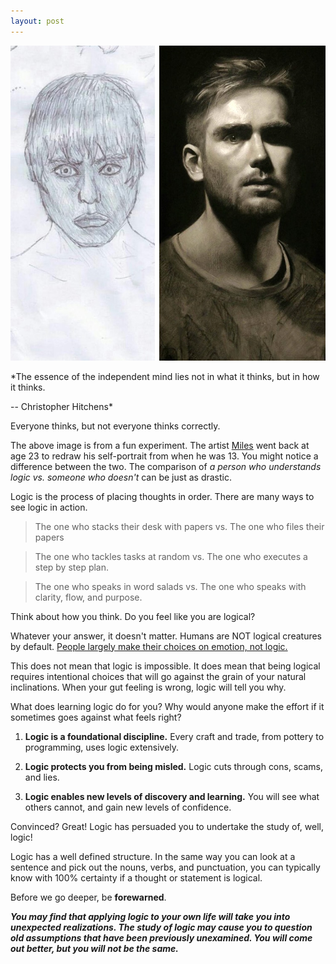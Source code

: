 ```yaml
---
layout: post
---
```




![DrawnAndRedrawn](/assets/img/DrawnAndRedrawn.jpg)

*The essence of the independent mind lies not in what it thinks, but in how it thinks.

-- Christopher Hitchens*

Everyone thinks, but not everyone thinks correctly.

The above image is from a fun experiment. The artist [Miles](https://www.reddit.com/r/pics/comments/5j0eyq/two_self_portraits_i_drew_from_a_mirror_10_years/) went back at age 23 to redraw his self-portrait from when he was 13. You might notice a difference between the two. The comparison of _a person who understands logic vs. someone who doesn't_ can be just as drastic.

Logic is the process of placing thoughts in order. There are many ways to see logic in action.

>The one who stacks their desk with papers vs. The one who files their papers

>The one who tackles tasks at random vs. The one who executes a step by step plan.

>The one who speaks in word salads vs. The one who speaks with clarity, flow, and purpose.

Think about how you think. Do you feel like you are logical?

Whatever your answer, it doesn't matter. Humans are NOT logical creatures by default. [People largely make their choices on emotion, not logic.](https://bigthink.com/experts-corner/decisions-are-emotional-not-logical-the-neuroscience-behind-decision-making)

This does not mean that logic is impossible. It does mean that being logical requires intentional choices that will go against the grain of your natural inclinations. When your gut feeling is wrong, logic will tell you why.

What does learning logic do for you? Why would anyone make the effort if it sometimes goes against what feels right?



1. **Logic is a foundational discipline.** Every craft and trade, from pottery to programming, uses logic extensively.

2. **Logic protects you from being misled.** Logic cuts through cons, scams, and lies.

3. **Logic enables new levels of discovery and learning.** You will see what others cannot, and gain new levels of confidence.


Convinced? Great! Logic has persuaded you to undertake the study of, well, logic!

Logic has a well defined structure. In the same way you can look at a sentence and pick out the nouns, verbs, and punctuation, you can typically know with 100% certainty if a thought or statement is logical.

Before we go deeper, be **forewarned**.

_**You may find that applying logic to your own life will take you into unexpected realizations. The study of logic may cause you to question old assumptions that have been previously unexamined. You will come out better, but you will not be the same.**_
